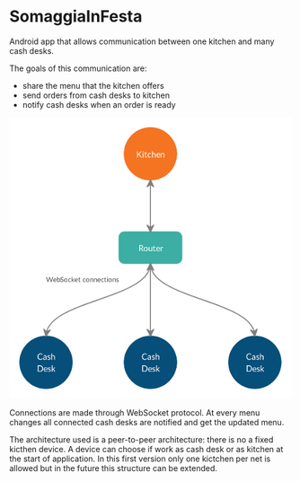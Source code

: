 # SomaggiaInFesta

Android app that allows communication between one kitchen and many cash desks. 

The goals of this communication are:

* share the menu that the kitchen offers 
* send orders from cash desks to kitchen
* notify cash desks when an order is ready

<p align="center">
  <img src="https://github.com/nicholasala/SomaggiaInFesta/blob/master/images/scheme.png">
</p>

Connections are made through WebSocket protocol. At every menu changes all connected cash desks are notified and get the updated menu.

The architecture used is a peer-to-peer architecture: there is no a fixed kicthen device. A device can choose if work as cash desk or as kitchen at the start of application. In this first version only one kictchen per net is allowed but in the future this structure can be extended.
